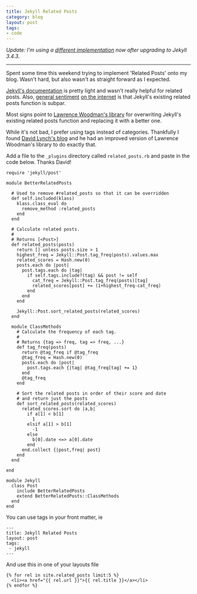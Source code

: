 ```yaml
---
title: Jekyll Related Posts
category: blog
layout: post
tags:
- code
---
```


*Update: I'm using a [different implementation](/2017/10/20/updated-jekyll-related-posts/) now after upgrading to Jekyll 3.4.3.*

<hr>

Spent some time this weekend trying to implement 'Related Posts' onto my blog. Wasn't hard, but also wasn't as straight forward as I expected.

[Jekyll's documentation](http://jekyllrb.com/docs/configuration/) is pretty light and wasn't really helpful for related posts. Also, [general sentiment](http://charliepark.org/tags-in-jekyll/) [on the internet](http://techtinkering.com/2011/08/17/improving-related-posts-on-jekyll/) is that Jekyll's existing related posts function is subpar.

Most signs point to [Lawrence Woodman's library](https://github.com/LawrenceWoodman/related_posts-jekyll_plugin) for overwriting Jekyll's existing related posts function and replacing it with a better one. 

While it's not bad, I prefer using tags instead of categories. Thankfully I found [David Lynch's blog](http://davidlynch.org/blog/2011/10/jekyll/) and he had an improved version of Lawrence Woodman's library to do exactly that. 

Add a file to the ```_plugins``` directory called ```related_posts.rb``` and paste in the code below. Thanks David!

```
require 'jekyll/post'

module BetterRelatedPosts

  # Used to remove #related_posts so that it can be overridden
  def self.included(klass)
    klass.class_eval do
      remove_method :related_posts
    end
  end

  # Calculate related posts.
  #
  # Returns [<Post>]
  def related_posts(posts)
    return [] unless posts.size > 1
    highest_freq = Jekyll::Post.tag_freq(posts).values.max
    related_scores = Hash.new(0)
    posts.each do |post|
      post.tags.each do |tag|
        if self.tags.include?(tag) && post != self
          cat_freq = Jekyll::Post.tag_freq(posts)[tag]
          related_scores[post] += (1+highest_freq-cat_freq)
        end
      end
    end

    Jekyll::Post.sort_related_posts(related_scores)
  end

  module ClassMethods
    # Calculate the frequency of each tag.
    #
    # Returns {tag => freq, tag => freq, ...}
    def tag_freq(posts)
      return @tag_freq if @tag_freq
      @tag_freq = Hash.new(0)
      posts.each do |post|
        post.tags.each {|tag| @tag_freq[tag] += 1}
      end
      @tag_freq
    end

    # Sort the related posts in order of their score and date
    # and return just the posts
    def sort_related_posts(related_scores)
      related_scores.sort do |a,b|
        if a[1] < b[1]
          1
        elsif a[1] > b[1]
          -1
        else
          b[0].date <=> a[0].date
        end
      end.collect {|post,freq| post}
    end
  end

end

module Jekyll
  class Post
    include BetterRelatedPosts
    extend BetterRelatedPosts::ClassMethods
  end
end
```

You can use tags in your front matter, ie

```
---
title: Jekyll Related Posts
layout: post
tags:
 - jekyll
---
```

And use this in one of your layouts file

```
{% for rel in site.related_posts limit:5 %}
  <li><a href="{{ rel.url }}">{{ rel.title }}</a></li>
{% endfor %}
```